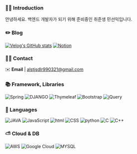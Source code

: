 <!-- <div align="center"> -->

### 👐🏻 Introduction

안녕하세요. 백엔드 개발자가 되기 위해 준비중인 취준생 민선익입니다. 


### ✏️ Blog
[![Velog's GitHub stats](https://velog-readme-stats.vercel.app/api/badge?name=m1nddoong)](https://velog.io/@alstjsdlr0321)
[![Notion](https://img.shields.io/badge/Notion-%23000000.svg?style=for-the-badge&logo=notion&logoColor=white)](https://m1nddoong.vercel.app/)

### 🤙🏻 Contact
✉️ **Email** | alstjsdlr990321@gmail.com


### 📚 Framework, Libraries
![Spring](https://img.shields.io/badge/spring-%236DB33F.svg?style=for-the-badge&logo=spring&logoColor=white)
![DJANGO](https://img.shields.io/badge/Django-092E20?style=for-the-badge&logo=django&logoColor=white)
![Thymeleaf](https://img.shields.io/badge/Thymeleaf-%23005C0F.svg?style=for-the-badge&logo=Thymeleaf&logoColor=white)
![Bootstrap](https://img.shields.io/badge/bootstrap-%238511FA.svg?style=for-the-badge&logo=bootstrap&logoColor=white)
![jQuery](https://img.shields.io/badge/jquery-%230769AD.svg?style=for-the-badge&logo=jquery&logoColor=white)

### 💬 Languages


![JAVA](https://img.shields.io/badge/Java-ED8B00?style=for-the-badge&logo=openjdk&logoColor=white)
![JavaScript](https://img.shields.io/badge/javascript-%23323330.svg?style=for-the-badge&logo=javascript&logoColor=%23F7DF1E)
![html](https://img.shields.io/badge/HTML5-E34F26?style=for-the-badge&logo=html5&logoColor=white)
![CSS](https://img.shields.io/badge/CSS-239120?&style=for-the-badge&logo=css3&logoColor=white)
![python](https://img.shields.io/badge/Python-3776AB?style=for-the-badge&logo=python&logoColor=white)
![C](https://img.shields.io/badge/C-00599C?style=for-the-badge&logo=c&logoColor=white)
![C++](https://img.shields.io/badge/C%2B%2B-00599C?style=for-the-badge&logo=c%2B%2B&logoColor=white)


### ⛅ Cloud & DB

![AWS](https://img.shields.io/badge/Amazon_AWS-FF9900?style=for-the-badge&logo=amazonaws&logoColor=white)
![Google Cloud](https://img.shields.io/badge/Google_Cloud-4285F4?style=for-the-badge&logo=google-cloud&logoColor=white)
![MYSQL](https://img.shields.io/badge/MySQL-005C84?style=for-the-badge&logo=mysql&logoColor=white)


  
</div>
  

